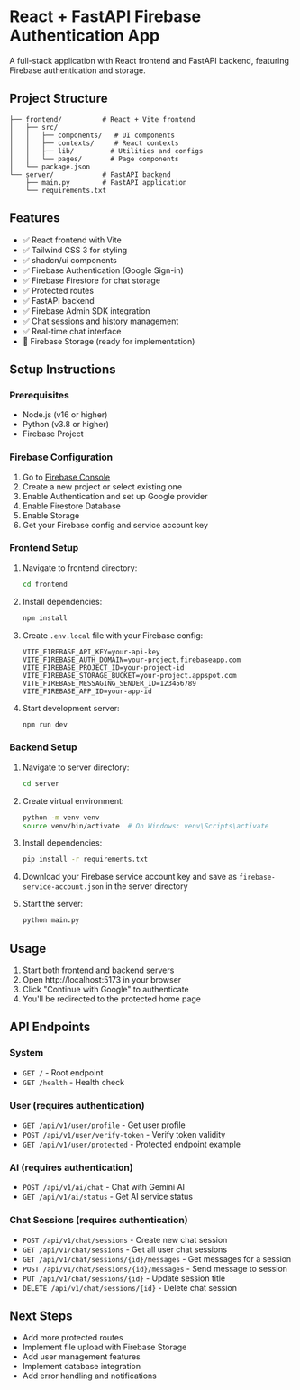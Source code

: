 # React + FastAPI Firebase Authentication App

A full-stack application with React frontend and FastAPI backend, featuring Firebase authentication and storage.

## Project Structure

```
├── frontend/          # React + Vite frontend
│   ├── src/
│   │   ├── components/   # UI components
│   │   ├── contexts/     # React contexts
│   │   ├── lib/         # Utilities and configs
│   │   └── pages/       # Page components
│   └── package.json
└── server/            # FastAPI backend
    ├── main.py        # FastAPI application
    └── requirements.txt
```

## Features

- ✅ React frontend with Vite
- ✅ Tailwind CSS 3 for styling
- ✅ shadcn/ui components
- ✅ Firebase Authentication (Google Sign-in)
- ✅ Firebase Firestore for chat storage
- ✅ Protected routes
- ✅ FastAPI backend
- ✅ Firebase Admin SDK integration
- ✅ Chat sessions and history management
- ✅ Real-time chat interface
- 🔄 Firebase Storage (ready for implementation)

## Setup Instructions

### Prerequisites

- Node.js (v16 or higher)
- Python (v3.8 or higher)
- Firebase Project

### Firebase Configuration

1. Go to [Firebase Console](https://console.firebase.google.com/)
2. Create a new project or select existing one
3. Enable Authentication and set up Google provider
4. Enable Firestore Database
5. Enable Storage
5. Get your Firebase config and service account key

### Frontend Setup

1. Navigate to frontend directory:
   ```bash
   cd frontend
   ```

2. Install dependencies:
   ```bash
   npm install
   ```

3. Create `.env.local` file with your Firebase config:
   ```
   VITE_FIREBASE_API_KEY=your-api-key
   VITE_FIREBASE_AUTH_DOMAIN=your-project.firebaseapp.com
   VITE_FIREBASE_PROJECT_ID=your-project-id
   VITE_FIREBASE_STORAGE_BUCKET=your-project.appspot.com
   VITE_FIREBASE_MESSAGING_SENDER_ID=123456789
   VITE_FIREBASE_APP_ID=your-app-id
   ```

4. Start development server:
   ```bash
   npm run dev
   ```

### Backend Setup

1. Navigate to server directory:
   ```bash
   cd server
   ```

2. Create virtual environment:
   ```bash
   python -m venv venv
   source venv/bin/activate  # On Windows: venv\Scripts\activate
   ```

3. Install dependencies:
   ```bash
   pip install -r requirements.txt
   ```

4. Download your Firebase service account key and save as `firebase-service-account.json` in the server directory

5. Start the server:
   ```bash
   python main.py
   ```

## Usage

1. Start both frontend and backend servers
2. Open http://localhost:5173 in your browser
3. Click "Continue with Google" to authenticate
4. You'll be redirected to the protected home page

## API Endpoints

### System
- `GET /` - Root endpoint
- `GET /health` - Health check

### User (requires authentication)
- `GET /api/v1/user/profile` - Get user profile
- `POST /api/v1/user/verify-token` - Verify token validity
- `GET /api/v1/user/protected` - Protected endpoint example

### AI (requires authentication)
- `POST /api/v1/ai/chat` - Chat with Gemini AI
- `GET /api/v1/ai/status` - Get AI service status

### Chat Sessions (requires authentication)
- `POST /api/v1/chat/sessions` - Create new chat session
- `GET /api/v1/chat/sessions` - Get all user chat sessions
- `GET /api/v1/chat/sessions/{id}/messages` - Get messages for a session
- `POST /api/v1/chat/sessions/{id}/messages` - Send message to session
- `PUT /api/v1/chat/sessions/{id}` - Update session title
- `DELETE /api/v1/chat/sessions/{id}` - Delete chat session

## Next Steps

- Add more protected routes
- Implement file upload with Firebase Storage
- Add user management features
- Implement database integration
- Add error handling and notifications
